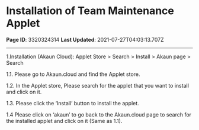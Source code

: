 # Installation of Team Maintenance Applet

**Page ID**: 3320324314
**Last Updated**: 2021-07-27T04:03:13.707Z

---

1.Installation (Akaun Cloud): Applet Store > Search > Install > Akaun page > Search

1.1. Please go to Akaun.cloud and find the Applet store.

1.2. In the Applet store, Please search for the applet that you want to install and click on it.

1.3. Please click the &lsquo;Install&rsquo; button to install the applet.

1.4 Please click on &lsquo;akaun&rsquo; to go back to the Akaun.cloud page to search for the installed applet and click on it (Same as 1.1).
